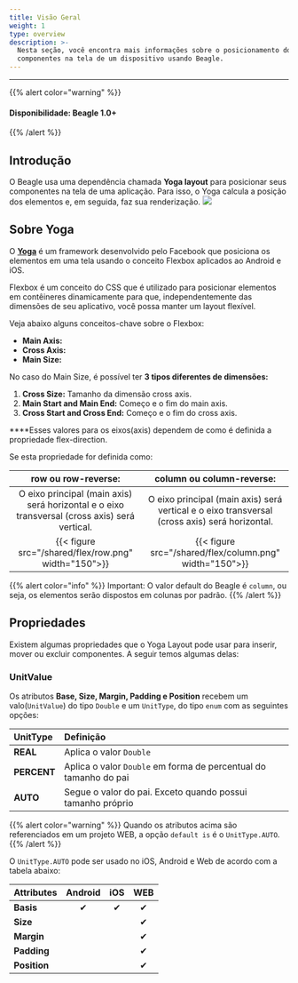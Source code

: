 ```yaml
---
title: Visão Geral
weight: 1
type: overview
description: >-
  Nesta seção, você encontra mais informações sobre o posicionamento dos
  componentes na tela de um dispositivo usando Beagle.
---
```


---

{{% alert color="warning" %}}

#### Disponibilidade: Beagle 1.0+

{{% /alert %}}

## **Introdução**

O Beagle usa uma dependência chamada **Yoga layout** para posicionar seus componentes na tela de uma aplicação. Para isso, o Yoga calcula a posição dos elementos e, em seguida, faz sua renderização.
![](/shared/flex/image125.png)

## Sobre Yoga

O [**Yoga**](https://yogalayout.com/) é um framework desenvolvido pelo Facebook que posiciona os elementos em uma tela usando o conceito Flexbox aplicados ao Android e iOS.

Flexbox é um conceito do CSS que é utilizado para posicionar elementos em contêineres dinamicamente para que, independentemente das dimensões de seu aplicativo, você possa manter um layout flexível.

Veja abaixo alguns conceitos-chave sobre o Flexbox:

- **Main Axis:** 
- **Cross Axis:** 
- **Main Size:**

No caso do Main Size, é possível ter **3 tipos diferentes de dimensões:**

1. **Cross Size:** Tamanho da dimensão cross axis.
2. **Main Start and Main End:** Começo e o fim do main axis.
3. **Cross Start and Cross End:** Começo e o fim do cross axis.

**‌**Esses valores para os eixos(axis) dependem de como é definida a propriedade flex-direction.

Se esta propriedade for definida como:

| **row ou row-reverse:** | **column ou column-reverse:** |
| :-----------: | :----------------------------------------------------------: |
| O eixo principal (main axis) será horizontal e o eixo transversal (cross axis) será vertical. | O eixo principal (main axis) será vertical e o eixo transversal (cross axis) será horizontal. |
| {{< figure src="/shared/flex/row.png" width="150">}} | {{< figure src="/shared/flex/column.png" width="150">}} |

{{% alert color="info" %}}
Important: O valor default do Beagle é `column`, ou seja, os elementos serão dispostos em colunas por padrão.
{{% /alert %}}

## Propriedades

Existem algumas propriedades que o Yoga Layout pode usar para inserir, mover ou excluir componentes. A seguir temos algumas delas:

### **UnitValue**

Os atributos **Base, Size, Margin, Padding e Position** recebem um valo(`UnitValue`) do tipo `Double` e um `UnitType`, do tipo `enum` com as seguintes opções:

| **UnitType** | Definição                                                        |
| :----------- | :--------------------------------------------------------------- |
| **REAL**     | Aplica o valor `Double`                                          |
| **PERCENT**  | Aplica o valor `Double` em forma de percentual do tamanho do pai |
| **AUTO**     | Segue o valor do pai. Exceto quando possui tamanho próprio       |

{{% alert color="warning" %}}
 Quando os atributos acima são referenciados em um projeto WEB, a opção `default is` é o `UnitType.AUTO`.
{{% /alert %}}

O `UnitType.AUTO` pode ser usado no iOS, Android e Web de acordo com a tabela abaixo:

| **Attributes** | Android | iOS | WEB|
| :----------- | :-----: | :------: | :------: |
| **Basis**   | &#x2714; | &#x2714; | &#x2714; |
| **Size**    |          |          | &#x2714; |
| **Margin**  |          |          | &#x2714; |
| **Padding**  |         |          | &#x2714; |
| **Position**  |        |          | &#x2714; |
